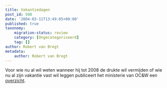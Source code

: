 ```yaml
---
title: Vakantiedagen
post_id: 508
date: '2004-03-11T13:49:05+00:00'
published: true
taxonomy:
    migration-status: review
    category: [Ongecategoriseerd]
    tag: []
author: Robert van Bregt
metadata:
    author: Robert van Bregt
---
```

Voor wie nu al wil weten wanneer hij tot 2008 de drukte wil vermijden of wie nu al zijn vakantie vast wil leggen publiceert het ministerie van OC&W een [overzicht](http://www.minocw.nl/onderwijs/vakanties/datums.html).